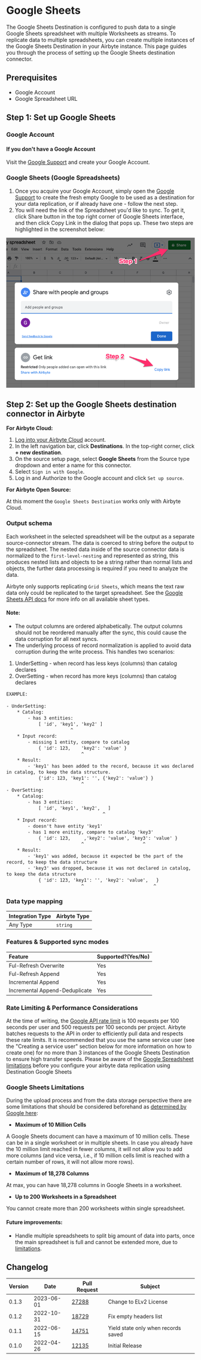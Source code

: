 # Google Sheets

The Google Sheets Destination is configured to push data to a single Google Sheets spreadsheet with multiple Worksheets as streams. To replicate data to multiple spreadsheets, you can create multiple instances of the Google Sheets Destination in your Airbyte instance.
This page guides you through the process of setting up the Google Sheets destination connector.

## Prerequisites

- Google Account
- Google Spreadsheet URL

## Step 1: Set up Google Sheets

### Google Account

#### If you don't have a Google Account

Visit the [Google Support](https://support.google.com/accounts/answer/27441?hl=en) and create your Google Account.

### Google Sheets (Google Spreadsheets)

1. Once you acquire your Google Account, simply open the [Google Support](https://support.google.com/docs/answer/6000292?hl=en&co=GENIE.Platform%3DDesktop) to create the fresh empty Google to be used as a destination for your data replication, or if already have one - follow the next step.
2. You will need the link of the Spreadsheet you'd like to sync. To get it, click Share button in the top right corner of Google Sheets interface, and then click Copy Link in the dialog that pops up.
   These two steps are highlighted in the screenshot below:

![](../../.gitbook/assets/google_spreadsheet_url.png)

## Step 2: Set up the Google Sheets destination connector in Airbyte

**For Airbyte Cloud:**

1. [Log into your Airbyte Cloud](https://cloud.airbyte.com/workspaces) account.
2. In the left navigation bar, click **Destinations**. In the top-right corner, click **+ new destination**.
3. On the source setup page, select **Google Sheets** from the Source type dropdown and enter a name for this connector.
4. Select `Sign in with Google`.
5. Log in and Authorize to the Google account and click `Set up source`.

**For Airbyte Open Source:**

At this moment the `Google Sheets Destination` works only with Airbyte Cloud.

### Output schema

Each worksheet in the selected spreadsheet will be the output as a separate source-connector stream. The data is coerced to string before the output to the spreadsheet. The nested data inside of the source connector data is normalized to the `first-level-nesting` and represented as string, this produces nested lists and objects to be a string rather than normal lists and objects, the further data processing is required if you need to analyze the data.

Airbyte only supports replicating `Grid Sheets`, which means the text raw data only could be replicated to the target spreadsheet. See the [Google Sheets API docs](https://developers.google.com/sheets/api/reference/rest/v4/spreadsheets/sheets#SheetType) for more info on all available sheet types.

#### Note:

- The output columns are ordered alphabetically. The output columns should not be reordered manually after the sync, this could cause the data corruption for all next syncs.
- The underlying process of record normalization is applied to avoid data corruption during the write process. This handles two scenarios:

1. UnderSetting - when record has less keys (columns) than catalog declares
2. OverSetting - when record has more keys (columns) than catalog declares

```
EXAMPLE:

- UnderSetting:
    * Catalog:
        - has 3 entities:
            [ 'id', 'key1', 'key2' ]
                        ^
    * Input record:
        - missing 1 entity, compare to catalog
            { 'id': 123,    'key2': 'value' }
                            ^
    * Result:
        - 'key1' has been added to the record, because it was declared in catalog, to keep the data structure.
            {'id': 123, 'key1': '', {'key2': 'value'} }
                            ^
- OverSetting:
    * Catalog:
        - has 3 entities:
            [ 'id', 'key1', 'key2',   ]
                                    ^
    * Input record:
        - doesn't have entity 'key1'
        - has 1 more enitity, compare to catalog 'key3'
            { 'id': 123,     ,'key2': 'value', 'key3': 'value' }
                            ^                      ^
    * Result:
        - 'key1' was added, because it expected be the part of the record, to keep the data structure
        - 'key3' was dropped, because it was not declared in catalog, to keep the data structure
            { 'id': 123, 'key1': '', 'key2': 'value',   }
                            ^                          ^
```

### Data type mapping

| Integration Type | Airbyte Type |
| :--------------- | :----------- |
| Any Type         | `string`     |

### Features & Supported sync modes

| Feature                        | Supported?\(Yes/No\) |
| :----------------------------- | :------------------- |
| Ful-Refresh Overwrite          | Yes                  |
| Ful-Refresh Append             | Yes                  |
| Incremental Append             | Yes                  |
| Incremental Append-Deduplicate | Yes                  |

### Rate Limiting & Performance Considerations

At the time of writing, the [Google API rate limit](https://developers.google.com/sheets/api/limits) is 100 requests per 100 seconds per user and 500 requests per 100 seconds per project. Airbyte batches requests to the API in order to efficiently pull data and respects these rate limits. It is recommended that you use the same service user \(see the "Creating a service user" section below for more information on how to create one\) for no more than 3 instances of the Google Sheets Destination to ensure high transfer speeds.
Please be aware of the [Google Spreadsheet limitations](#limitations) before you configure your airbyte data replication using Destination Google Sheets

### <a name="limitations"></a>Google Sheets Limitations

During the upload process and from the data storage perspective there are some limitations that should be considered beforehand as [determined by Google here](https://support.google.com/drive/answer/37603):

- **Maximum of 10 Million Cells**

A Google Sheets document can have a maximum of 10 million cells. These can be in a single worksheet or in multiple sheets.
In case you already have the 10 million limit reached in fewer columns, it will not allow you to add more columns (and vice versa, i.e., if 10 million cells limit is reached with a certain number of rows, it will not allow more rows).

- **Maximum of 18,278 Columns**

At max, you can have 18,278 columns in Google Sheets in a worksheet.

- **Up to 200 Worksheets in a Spreadsheet**

You cannot create more than 200 worksheets within single spreadsheet.

#### Future improvements:

- Handle multiple spreadsheets to split big amount of data into parts, once the main spreadsheet is full and cannot be extended more, due to [limitations](#limitations).

## Changelog

| Version | Date       | Pull Request                                             | Subject                             |
| ------- | ---------- | -------------------------------------------------------- | ----------------------------------- |
| 0.1.3   | 2023-06-01 | [27288](https://github.com/airbytehq/airbyte/pull/27288) | Change to ELv2 License              |
| 0.1.2   | 2022-10-31 | [18729](https://github.com/airbytehq/airbyte/pull/18729) | Fix empty headers list              |
| 0.1.1   | 2022-06-15 | [14751](https://github.com/airbytehq/airbyte/pull/14751) | Yield state only when records saved |
| 0.1.0   | 2022-04-26 | [12135](https://github.com/airbytehq/airbyte/pull/12135) | Initial Release                     |
